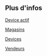 ## Plus d'infos

<a class='see-also' href='deviceactif.html'><span class='title'>Device actif</span></a>

<a class='see-also' href='magasins.html'><span class='title'>Magasins</span></a>

<a class='see-also' href='devices.html'><span class='title'>Devices</span></a>

<a class='see-also' href='vendeurs.html'><span class='title'>Vendeurs</span></a>

